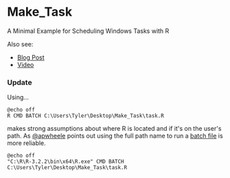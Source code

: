 # Make_Task
A Minimal Example for Scheduling Windows Tasks with R

Also see:
  - [Blog Post](https://trinkerrstuff.wordpress.com/2015/02/11/scheduling-r-tasks-via-windows-task-scheduler/)    
  - [Video](https://www.youtube.com/watch?v=UDKy5_SQy2o)     


### Update

Using...

```
@echo off
R CMD BATCH C:\Users\Tyler\Desktop\Make_Task\task.R
```

makes strong assumptions about where R is located and if it's on the user's path.  As [@apwheele](https://trinkerrstuff.wordpress.com/2015/02/11/scheduling-r-tasks-via-windows-task-scheduler/#comment-1553) points out using the full path name to run a [batch file](http://www.statmethods.net/interface/batch.html) is more reliable.
```
@echo off
"C:\R\R-3.2.2\bin\x64\R.exe" CMD BATCH C:\Users\Tyler\Desktop\Make_Task\task.R
```
